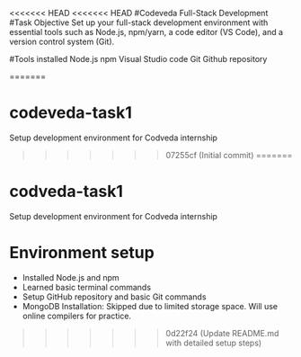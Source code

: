 <<<<<<< HEAD
<<<<<<< HEAD
#Codeveda Full-Stack Development 
#Task Objective
Set up your full-stack development environment with
essential tools such as Node.js, npm/yarn, a code
editor (VS Code), and a version control system (Git).

#Tools installed
Node.js
npm
Visual Studio code
Git
Github repository

=======
# codeveda-task1
Setup development environment for Codveda internship
>>>>>>> 07255cf (Initial commit)
=======
# codveda-task1
Setup development environment for Codveda internship

# Environment setup
- Installed Node.js and npm
- Learned basic terminal commands
- Setup GitHub repository and basic Git commands
- MongoDB Installation: Skipped due to limited storage space. Will use online compilers for practice.
>>>>>>> 0d22f24 (Update README.md with detailed setup steps)
